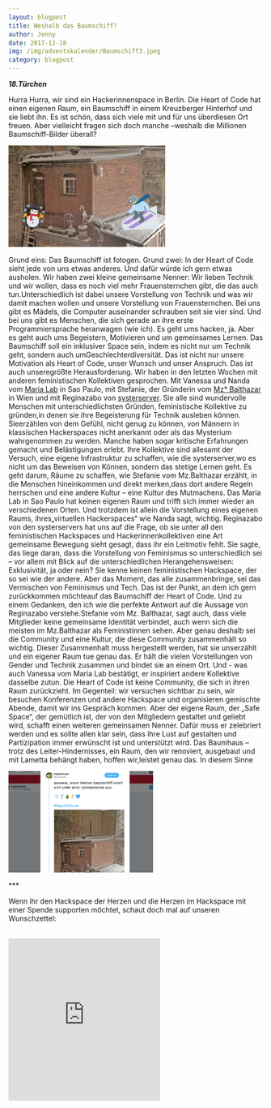 ```yaml
---
layout: blogpost
title: Weshalb das Baumschiff?
author: Jenny
date: 2017-12-18
img: /img/adventskalender/Baumschiff3.jpeg
category: blogpost
---
```


***18.Türchen***


Hurra Hurra, wir sind ein Hackerinnenspace in Berlin. Die Heart of Code hat einen eigenen Raum, ein Baumschiff in einem Kreuzberger Hinterhof und sie liebt ihn. Es ist schön, dass sich viele mit und für uns überdiesen Ort freuen. Aber vielleicht fragen sich doch manche –weshalb die Millionen Baumschiff-Bilder überall?

<img src="/img/adventskalender/Baumschiff3.jpeg" height="200">

Grund eins: Das Baumschiff ist fotogen. Grund zwei: In der Heart of Code sieht jede von uns etwas anderes. Und dafür würde ich gern etwas ausholen.
Wir haben zwei kleine gemeinsame Nenner: Wir lieben Technik und wir wollen, dass es noch viel mehr Frauensternchen gibt, die das auch tun.Unterschiedlich ist dabei unsere Vorstellung von Technik und was wir damit machen wollen und unsere Vorstellung von Frauensternchen. Bei uns gibt es Mädels, die Computer auseinander schrauben seit sie vier sind. Und bei uns gibt es Menschen, die sich gerade an ihre erste Programmiersprache heranwagen (wie ich). Es geht ums hacken, ja. Aber es geht auch ums Begeistern, Motivieren und um gemeinsames Lernen. Das Baumschiff soll ein inklusiver Space sein, indem es nicht nur um Technik geht, sondern auch umGeschlechterdiversität. Das ist nicht nur unsere Motivation als Heart of Code, unser Wunsch und unser Anspruch. Das ist auch unseregrößte Herausforderung.
Wir haben in den letzten Wochen mit anderen feministischen Kollektiven gesprochen. Mit Vanessa und Nanda vom  [Maria Lab](https://t.co/GZ5c8hhxgl) in Sao Paulo, mit Stefanie, der Gründerin vom [Mz* Balthazar](http://www.mzbaltazarslaboratory.org/) in Wien und mit Reginazabo von [systerserver](https://systerserver.net/). Sie alle sind wundervolle Menschen mit unterschiedlichsten Gründen, feministische Kollektive zu gründen,in denen sie ihre Begeisterung für Technik ausleben können. Sieerzählen von dem Gefühl, nicht genug zu können, von Männern in klassischen Hackerspaces nicht anerkannt oder als das Mysterium wahrgenommen zu werden. Manche haben sogar kritische Erfahrungen gemacht und Belästigungen erlebt. Ihre Kollektive sind allesamt der Versuch, eine eigene Infrastruktur zu schaffen, wie die systerserver,wo es nicht um das Beweisen von Können, sondern das stetige Lernen geht. Es geht darum, Räume zu schaffen, wie Stefanie vom Mz.Balthazar erzählt, in die Menschen hineinkommen und direkt merken,dass dort andere Regeln herrschen und eine andere Kultur – eine Kultur des Mutmachens. Das Maria Lab in Sao Paulo hat keinen eigenen Raum und trifft sich immer wieder an verschiedenen Orten. Und trotzdem ist allein die Vorstellung eines eigenen Raums, ihres„virtuellen Hackerspaces“ wie Nanda sagt, wichtig.
Reginazabo von den systerservers hat uns auf die Frage, ob sie unter all den feministischen Hackspaces und Hackerinnenkollektiven eine Art gemeinsame Bewegung sieht gesagt, dass ihr ein Leitmotiv fehlt. Sie sagte, das liege daran, dass die Vorstellung von Feminismus so unterschiedlich sei – vor allem mit Blick auf die unterschiedlichen Herangehensweisen: Exklusivität, ja oder nein? Sie kenne keinen feministischen Hackspace, der so sei wie der andere. Aber das Moment, das alle zusammenbringe, sei das Vermischen von Feminismus und Tech. Das ist der Punkt, an dem ich gern zurückkommen möchteauf das Baumschiff der Heart of Code. Und zu einem Gedanken, den ich wie die perfekte Antwort auf die Aussage von Reginazabo verstehe.Stefanie vom Mz. Balthazar, sagt auch, dass viele Mitglieder keine gemeinsame Identität verbindet, auch wenn sich die meisten im Mz.Balthazar als Feministinnen sehen. Aber genau deshalb sei die Community und eine Kultur, die diese Community zusammenhält so wichtig. Dieser Zusammenhalt muss hergestellt werden, hat sie unserzählt und ein eigener Raum tue genau das. Er hält die vielen Vorstellungen von Gender und Technik zusammen und bindet sie an einem Ort. Und - was auch Vanessa vom Maria Lab bestätigt, er inspiriert andere Kollektive dasselbe zutun. Die Heart of Code ist keine Community, die sich in ihren Raum zurückzieht. Im Gegenteil: wir versuchen sichtbar zu sein, wir besuchen Konferenzen und andere Hackspace und organisieren gemischte Abende, damit wir ins Gespräch kommen. Aber der eigene Raum, der „Safe Space“, der gemütlich ist, der von den Mitgliedern gestaltet und geliebt wird, schafft einen weiteren gemeinsamen Nenner. Dafür muss er zelebriert werden und es sollte allen klar sein, dass ihre Lust auf gestalten  und Partizipation immer erwünscht ist und unterstützt wird. Das Baumhaus – trotz des Leiter-Hindernisses, ein Raum, den wir renoviert, ausgebaut und mit Lametta behängt haben, hoffen wir,leistet genau das. In diesem Sinne 

<img src="/img/adventskalender/Baumschiff4.png" height="200">



\*\*\*

Wenn ihr den Hackspace der Herzen und die Herzen im Hackspace mit einer Spende supporten möchtet, schaut doch mal auf unseren Wunschzettel:

<br>
<iframe frameborder="0" marginheight="0" marginwidth="0" src="https://www.betterplace-widget.org/projects/58907?l=de" height="320">Informieren und spenden: <a href='https://www.betterplace.org/de/projects/58907-merry-drucking-adventskalender-der-heart-of-code-e-v' target='_blank'>„Merry Drucking - Adventskalender der Heart of Code e.V.“</a> auf betterplace.org öffnen.</iframe>
<br>
